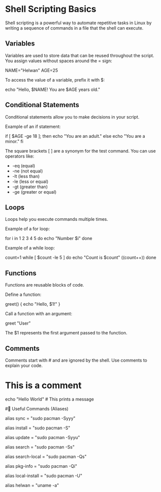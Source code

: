 # Shell Scripting Basics

Shell scripting is a powerful way to automate repetitive tasks in Linux by writing a sequence of commands in a file that the shell can execute.

## Variables

Variables are used to store data that can be reused throughout the script. You assign values without spaces around the = sign:

NAME="Helwan"
AGE=25

To access the value of a variable, prefix it with $:

echo "Hello, $NAME! You are $AGE years old."

## Conditional Statements

Conditional statements allow you to make decisions in your script.

Example of an if statement:

if [ $AGE -ge 18 ]; then
  echo "You are an adult."
else
  echo "You are a minor."
fi

The square brackets [ ] are a synonym for the test command. You can use operators like:
- -eq (equal)
- -ne (not equal)
- -lt (less than)
- -le (less or equal)
- -gt (greater than)
- -ge (greater or equal)

## Loops

Loops help you execute commands multiple times.

Example of a for loop:

for i in 1 2 3 4 5
do
  echo "Number $i"
done

Example of a while loop:

count=1
while [ $count -le 5 ]
do
  echo "Count is $count"
  ((count++))
done

## Functions

Functions are reusable blocks of code.

Define a function:

greet() {
  echo "Hello, $1!"
}

Call a function with an argument:

greet "User"

The $1 represents the first argument passed to the function.

## Comments

Comments start with # and are ignored by the shell. Use comments to explain your code.

# This is a comment


echo "Hello World"  # This prints a message



#🧪 Useful Commands (Aliases)

alias sync = "sudo pacman -Syyy"

alias install = "sudo pacman -S"

alias update = "sudo pacman -Syyu"

alias search = "sudo pacman -Ss" 

alias search-local = "sudo pacman -Qs" 

alias pkg-info = "sudo pacman -Qi"

alias local-install = "sudo pacman -U" 

alias helwan = "uname -a"
